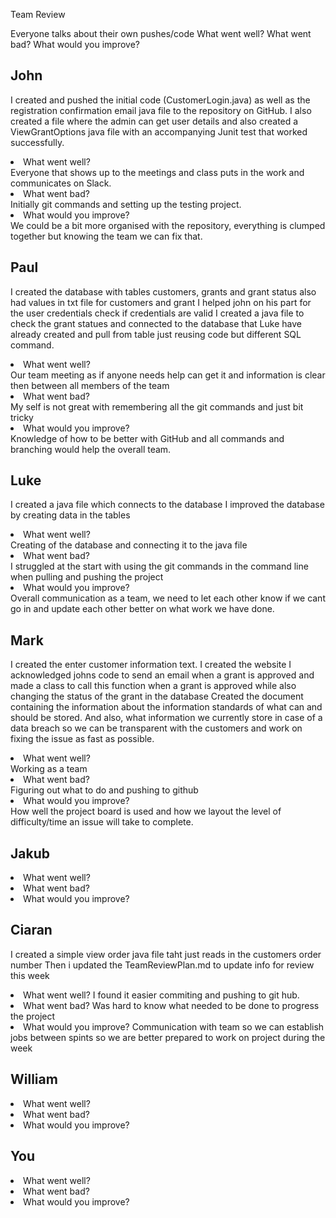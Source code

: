 Team Review

Everyone talks about their own pushes/code
What went well?
What went bad?
What would you improve?

<h2>John</h2>
<p>I created and pushed the initial code (CustomerLogin.java) as well as the registration confirmation email java file to the repository on GitHub.
I also created a file where the admin can get user details and also created a ViewGrantOptions java file with an accompanying Junit test that worked successfully.</p>

<li>	What went well? </li>
Everyone that shows up to the meetings and class puts in the work and communicates on Slack.
<li>	What went bad?</li>
Initially git commands and setting up the testing project.
<li>What would you improve?</li>
We could be a bit more organised with the repository, everything is clumped together but knowing the team we can fix that.</li>

<h2>Paul</h2>
<p>I created the database with tables customers, grants and grant status also had values in txt file for customers and grant
I helped john on his part for the user credentials check if credentials are valid
I created a java file to check the grant statues and connected to the database that Luke have already created and pull from table just reusing code but different SQL command.</p>

<li>	What went well? </li>
Our team meeting as if anyone needs help can get it and information is clear then between all members of the team
<li>	What went bad?</li>
My self is not great with remembering all the git commands and just bit tricky 
<li>	What would you improve?</li>
Knowledge of how to be better with GitHub and all commands and branching would help the overall team.

<h2>Luke</h2>
<p>I created a java file which connects to the database
I improved the database by creating data in the tables</p>

<li> What went well? </li>
Creating of the database and connecting it to the java file
<li >What went bad? </li>
I struggled at the start with using the git commands in the command line when pulling and pushing the project
<li >What would you improve? </li>
Overall communication as a team, we need to let each other know if we cant go in and update each other better on what work we have done.


<h2>Mark</h2>
<p>I created the enter customer information text. 
I created the website
I acknowledged johns code to send an email when a grant is approved and made a class to call this function when a grant is approved while also changing the status of the grant in the database
Created the document containing the information about the information standards of what can and should be stored. And also, what information we currently store in case of a data breach so we can be transparent with the customers and work on fixing the issue as fast as possible.
</p>

<li> What went well? </li>
Working as a team
<li >What went bad? </li>
Figuring out what to do and pushing to github
<li >What would you improve? </li>
How well the project board is used and how we layout the level of difficulty/time an issue will take to complete.

<h2>Jakub</h2>

<p></p>

<li> What went well? </li>

<li >What went bad? </li>

<li >What would you improve? </li>

<h2>Ciaran</h2>
<p>I created a simple view order java file taht just reads in the customers order number
Then i updated the TeamReviewPlan.md to update info for review this week</p>

<li> What went well? 
I found it easier commiting and pushing to git hub. </li>

<li >What went bad? 
Was hard to know what needed to be done to progress the project</li>

<li >What would you improve? 
Communication with team so we can establish jobs between spints
so we are better prepared to work on project during the week</li>

<h2>William</h2>
<p></p>

<li> What went well?</li>

<li >What went bad? </li>

<li >What would you improve? </li>

<h2>You</h2>
<p></p>

<li> What went well? </li>

<li >What went bad? </li>

<li >What would you improve? </li>
